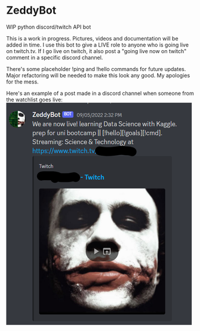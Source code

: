# ZeddyBot
WIP python discord/twitch API bot

This is a work in progress. Pictures, videos and documentation will be added in time.
I use this bot to give a LIVE role to anyone who is going live on twitch.tv.
If I go live on twitch, it also post a "going live now on twitch" comment in a specific discord channel.

There's some placeholder !ping and !hello commands for future updates.
Major refactoring will be needed to make this look any good.
My apologies for the mess.

Here's an example of a post made in a discord channel when someone from the watchlist goes live:
![alt text](https://github.com/ReneDussault/ZeddyBot/blob/main/Screenshot%202023-02-07%20205438.png)

